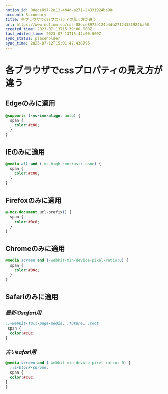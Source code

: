 ```yaml
---
notion_id: 08ece897-2e12-4b4d-a271-24331924ba98
account: Secondary
title: 各ブラウザでcssプロパティの見え方が違う
url: https://www.notion.so/css-08ece8972e124b4da27124331924ba98
created_time: 2023-07-13T15:39:00.000Z
last_edited_time: 2023-07-13T15:44:00.000Z
sync_status: placeholder
sync_time: 2025-07-12T15:01:47.438795
---
```

# 各ブラウザでcssプロパティの見え方が違う

## **Edgeのみに適用**
```css
@supports (-ms-ime-align: auto) {
  span {
    color:#c00;
  }
}
```
## **IEのみに適用**
```css
@media all and (-ms-high-contrast: none) {
  span {
    color:#c00;
  }
}
```
## **Firefoxのみに適用**
```css
@-moz-document url-prefix() {
  span {
    color:#0c0;
  }
}
```
## **Chromeのみに適用**
```css
@media screen and (-webkit-min-device-pixel-ratio:0) {
  span {
    color:#00c;
  }
}
```
## **Safariのみに適用**
### *最新のsafari用*
```css
::-webkit-full-page-media, :future, :root
 span {
  color:#c0c;
}
```
### *古いsafari用*
```css
@media screen and (-webkit-min-device-pixel-ratio: 0) {
  ::i-block-chrome,
  span {
  color:#c0c;
}
}
```